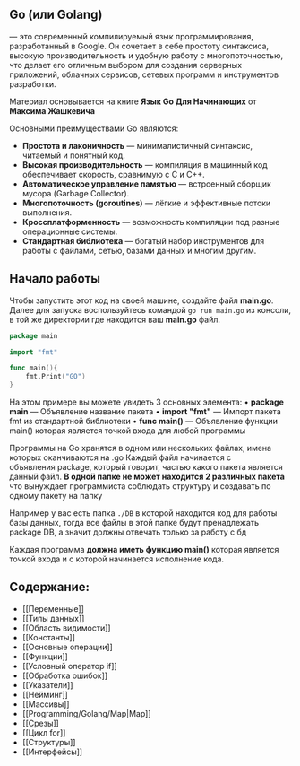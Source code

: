## Go (или Golang) 
— это современный компилируемый язык программирования, разработанный в Google. Он сочетает в себе простоту синтаксиса, высокую производительность и удобную работу с многопоточностью, что делает его отличным выбором для создания серверных приложений, облачных сервисов, сетевых программ и инструментов разработки.

Материал основывается на книге **Язык Go Для Начинающих** от **Максима Жашкевича**

Основными преимуществами Go являются:
- **Простота и лаконичность** — минималистичный синтаксис, читаемый и понятный код.
- **Высокая производительность** — компиляция в машинный код обеспечивает скорость, сравнимую с C и C++.
- **Автоматическое управление памятью** — встроенный сборщик мусора (Garbage Collector).
- **Многопоточность (goroutines)** — лёгкие и эффективные потоки выполнения.
- **Кроссплатформенность** — возможность компиляции под разные операционные системы.
- **Стандартная библиотека** — богатый набор инструментов для работы с файлами, сетью, базами данных и многим другим.

## Начало работы
Чтобы запустить этот код на своей машине, создайте файл **main.go**. Далее для запуска воспользуйтесь командой `go run main.go` из консоли, в той же директории где находится ваш **main.go** файл.

```go
package main

import "fmt"

func main(){
	fmt.Print("GO")
}
```

На этом примере вы можете увидеть 3 основных элемента:
	• **package main** — Объявление название пакета
	• **import "fmt"** — Импорт пакета fmt из стандартной библиотеки
	• **func main()** — Объявление функции main() которая является точкой входа для любой программы

Программы на Go хранятся в одном или нескольких файлах, имена которых оканчиваются на .go Каждый файл начинается с объявления package, который говорит, частью какого пакета является данный файл. **В одной папке не может находится 2 различных пакета** что вынуждает программиста соблюдать структуру и создавать по одному пакету на папку

Например у вас есть папка `./DB` в которой находится код для работы базы данных, тогда все файлы в этой папке будут пренадлежать package DB, а значит должны отвечать только за работу с бд

Каждая программа **должна иметь функцию main()** которая является точкой входа и с которой начинается исполнение кода.
## Содержание:
- [[Переменные]]
- [[Типы данных]]
- [[Область видимости]]
- [[Константы]]
- [[Основные операции]]
- [[Функции]]
- [[Условный оператор if]]
- [[Обработка ошибок]]
- [[Указатели]]
- [[Нейминг]]
- [[Массивы]]
- [[Programming/Golang/Map|Map]]
- [[Срезы]]
- [[Цикл for]]
- [[Структуры]]
- [[Интерфейсы]]